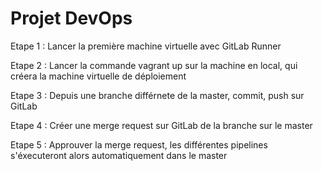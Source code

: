 # Projet DevOps

Etape 1 : Lancer la première machine virtuelle avec GitLab Runner

Etape 2 : Lancer la commande vagrant up sur la machine en local, qui créera la machine virtuelle de déploiement

Etape 3 : Depuis une branche différnete de la master, commit, push sur GitLab

Etape 4 : Créer une merge request sur GitLab de la branche sur le master

Etape 5 : Approuver la merge request, les différentes pipelines s'éxecuteront alors automatiquement dans le master